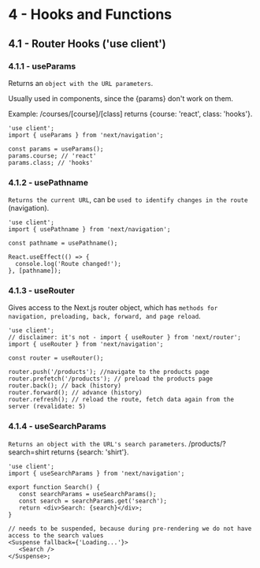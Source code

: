 # 4 - Hooks and Functions

## 4.1 - Router Hooks ('use client')

### 4.1.1 - useParams

Returns an `object with the URL parameters`. 

Usually used in components, since the {params} don't work on them.

Example: /courses/[course]/[class] returns {course: 'react', class: 'hooks'}.

```tsx
'use client';
import { useParams } from 'next/navigation';

const params = useParams();
params.course; // 'react'
params.class; // 'hooks'
```

### 4.1.2 - usePathname

`Returns the current URL`, can be `used to identify changes in the route` (navigation).

```tsx
'use client';
import { usePathname } from 'next/navigation';

const pathname = usePathname();

React.useEffect(() => {
  console.log('Route changed!');
}, [pathname]);
```

### 4.1.3 - useRouter

Gives access to the Next.js router object, which has `methods for navigation, preloading, back, forward, and page reload`.

```tsx
'use client';
// disclaimer: it's not - import { useRouter } from 'next/router';
import { useRouter } from 'next/navigation';

const router = useRouter();

router.push('/products'); //navigate to the products page
router.prefetch('/products'); // preload the products page
router.back(); // back (history)
router.forward(); // advance (history)
router.refresh(); // reload the route, fetch data again from the server (revalidate: 5)
```

### 4.1.4 - useSearchParams

`Returns an object with the URL's search parameters`. /products/?search=shirt returns {search: 'shirt'}.

```tsx
'use client';
import { useSearchParams } from 'next/navigation';

export function Search() {
   const searchParams = useSearchParams();
   const search = searchParams.get('search');
   return <div>Search: {search}</div>;
}

// needs to be suspended, because during pre-rendering we do not have access to the search values
<Suspense fallback={'Loading...'}>
   <Search />
</Suspense>;
```